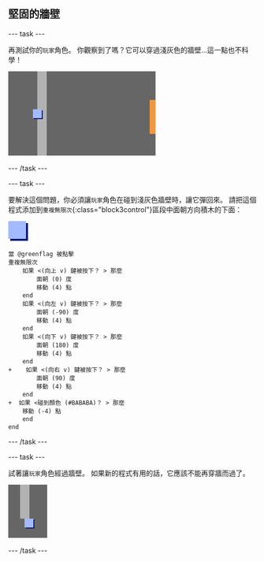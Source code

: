 ## 堅固的牆壁

--- task ---

再測試你的`玩家`角色。 你觀察到了嗎？它可以穿過淺灰色的牆壁…這一點也不科學！

![截圖](images/world-walls.png)

--- /task ---

--- task ---

要解決這個問題，你必須讓`玩家`角色在碰到淺灰色牆壁時，讓它彈回來。 請把這個程式添加到`重複無限次`{:class="block3control"}區段中面朝方向積木的下面：

![玩家](images/player.png)

```blocks3
當 @greenflag 被點擊
重複無限次
    如果 <(向上 v) 鍵被按下？ > 那麼
        面朝 (0) 度
        移動 (4) 點
    end
    如果 <(向左 v) 鍵被按下？ > 那麼
        面朝 (-90) 度
        移動 (4) 點
    end
    如果 <(向下 v) 鍵被按下？ > 那麼
        面朝 (180) 度
        移動 (4) 點
    end
+    如果 <(向右 v) 鍵被按下？ > 那麼
        面朝 (90) 度
        移動 (4) 點
    end
+  如果 <碰到顏色 (#BABABA)？ > 那麼
    移動 (-4) 點
    end
end
```

--- /task ---

--- task ---

試著讓`玩家`角色經過牆壁。 如果新的程式有用的話，它應該不能再穿牆而過了。

![截圖](images/world-walls-test.png)

--- /task ---